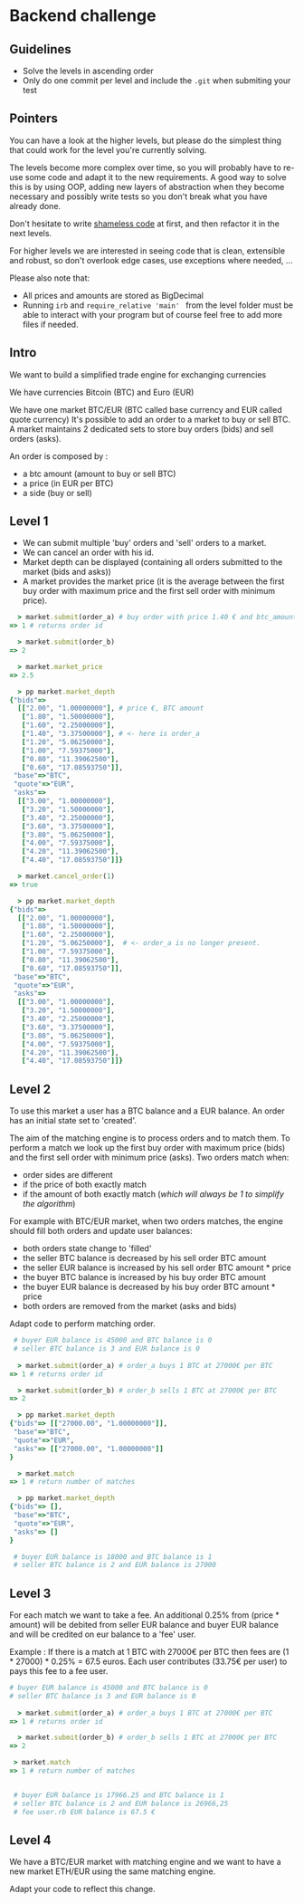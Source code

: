 # Backend challenge

## Guidelines

- Solve the levels in ascending order
- Only do one commit per level and include the `.git` when submiting your test

## Pointers

You can have a look at the higher levels, but please do the simplest thing that could work for the level you're currently solving.

The levels become more complex over time, so you will probably have to re-use some code and adapt it to the new requirements.
A good way to solve this is by using OOP, adding new layers of abstraction when they become necessary and possibly write tests so you don't break what you have already done.

Don't hesitate to write [shameless code](http://red-badger.com/blog/2014/08/20/i-spent-3-days-with-sandi-metz-heres-what-i-learned/) at first, and then refactor it in the next levels.

For higher levels we are interested in seeing code that is clean, extensible and robust, so don't overlook edge cases, use exceptions where needed, ...

Please also note that:

- All prices and amounts are stored as BigDecimal
- Running `irb` and `require_relative 'main' ` from the level folder must be able to interact with your program but of course feel free to add more files if needed.

## Intro

We want to build a simplified trade engine for exchanging currencies

We have currencies Bitcoin (BTC) and Euro (EUR)

We have one market BTC/EUR (BTC called base currency and EUR called quote currency)
It's possible to add an order to a market to buy or sell BTC. A market maintains 2 dedicated sets to store buy orders (bids) and sell orders (asks).

An order is composed by :

* a btc amount (amount to buy or sell BTC)
* a price (in EUR per BTC)
* a side (buy or sell)

## Level 1

* We can submit multiple 'buy' orders and 'sell' orders to a market.
* We can cancel an order with his id.
* Market depth can be displayed (containing all orders submitted to the market (bids and asks))
* A market provides the market price (it is the average between the first buy order with maximum price and the first sell order with minimum price).

```ruby
  > market.submit(order_a) # buy order with price 1.40 € and btc_amount 3.375
=> 1 # returns order id

  > market.submit(order_b)
=> 2

  > market.market_price
=> 2.5

  > pp market.market_depth
{"bids"=>
  [["2.00", "1.00000000"], # price €, BTC amount
   ["1.80", "1.50000000"],
   ["1.60", "2.25000000"],
   ["1.40", "3.37500000"], # <- here is order_a
   ["1.20", "5.06250000"],
   ["1.00", "7.59375000"],
   ["0.80", "11.39062500"],
   ["0.60", "17.08593750"]],
 "base"=>"BTC",
 "quote"=>"EUR",
 "asks"=>
  [["3.00", "1.00000000"],
   ["3.20", "1.50000000"],
   ["3.40", "2.25000000"],
   ["3.60", "3.37500000"],
   ["3.80", "5.06250000"],
   ["4.00", "7.59375000"],
   ["4.20", "11.39062500"],
   ["4.40", "17.08593750"]]}

  > market.cancel_order(1)
=> true

  > pp market.market_depth
{"bids"=>
  [["2.00", "1.00000000"], 
   ["1.80", "1.50000000"],
   ["1.60", "2.25000000"], 
   ["1.20", "5.06250000"],  # <- order_a is no longer present.
   ["1.00", "7.59375000"],
   ["0.80", "11.39062500"],
   ["0.60", "17.08593750"]],
 "base"=>"BTC",
 "quote"=>"EUR",
 "asks"=>
  [["3.00", "1.00000000"],
   ["3.20", "1.50000000"],
   ["3.40", "2.25000000"],
   ["3.60", "3.37500000"],
   ["3.80", "5.06250000"],
   ["4.00", "7.59375000"],
   ["4.20", "11.39062500"],
   ["4.40", "17.08593750"]]}

```

## Level 2

To use this market a user has a BTC balance and a EUR balance.
An order has an initial state set to 'created'.

The aim of the matching engine is to process orders and to match them. To perform a match we look up the first buy order with maximum price (bids) and the first sell order with minimum price (asks). Two orders match when:

* order sides are different
* if the price of both exactly match
* if the amount of both exactly match (*which will always be 1 to simplify the algorithm*)

For example with BTC/EUR market, when two orders matches, the engine should fill both orders and update user balances:

* both orders state change to 'filled'
* the seller BTC balance is decreased by his sell order BTC amount
* the seller EUR balance is increased by his sell order BTC amount * price
* the buyer BTC balance is increased by his buy order BTC amount
* the buyer EUR balance is decreased by his buy order BTC amount * price
* both orders are removed from the market (asks and bids)

Adapt code to perform matching order.

```ruby
 # buyer EUR balance is 45000 and BTC balance is 0
 # seller BTC balance is 3 and EUR balance is 0
 
  > market.submit(order_a) # order_a buys 1 BTC at 27000€ per BTC
=> 1 # returns order id

  > market.submit(order_b) # order_b sells 1 BTC at 27000€ per BTC
=> 2

  > pp market.market_depth
{"bids"=> [["27000.00", "1.00000000"]],
 "base"=>"BTC",
 "quote"=>"EUR",
 "asks"=> [["27000.00", "1.00000000"]]
}

  > market.match
=> 1 # return number of matches

  > pp market.market_depth
{"bids"=> [],
 "base"=>"BTC",
 "quote"=>"EUR",
 "asks"=> []
}

 # buyer EUR balance is 18000 and BTC balance is 1
 # seller BTC balance is 2 and EUR balance is 27000

```

## Level 3

For each match we want to take a fee. An additional 0.25% from (price * amount) will be debited from seller EUR balance and buyer EUR balance and will be credited on eur balance to a 'fee' user.

Example : 
If there is a match at 1 BTC with 27000€ per BTC then fees are (1 * 27000) * 0.25% = 67.5 euros. Each user contributes (33.75€ per user) to pays this fee to a fee user.

```ruby
# buyer EUR balance is 45000 and BTC balance is 0
# seller BTC balance is 3 and EUR balance is 0
 
  > market.submit(order_a) # order_a buys 1 BTC at 27000€ per BTC
=> 1 # returns order id

  > market.submit(order_b) # order_b sells 1 BTC at 27000€ per BTC
=> 2

 > market.match
=> 1 # return number of matches


 # buyer EUR balance is 17966.25 and BTC balance is 1
 # seller BTC balance is 2 and EUR balance is 26966,25
 # fee user.rb EUR balance is 67.5 €

```

## Level 4

We have a BTC/EUR market with matching engine and we want to have a new market ETH/EUR using the same matching engine.

Adapt your code to reflect this change.

